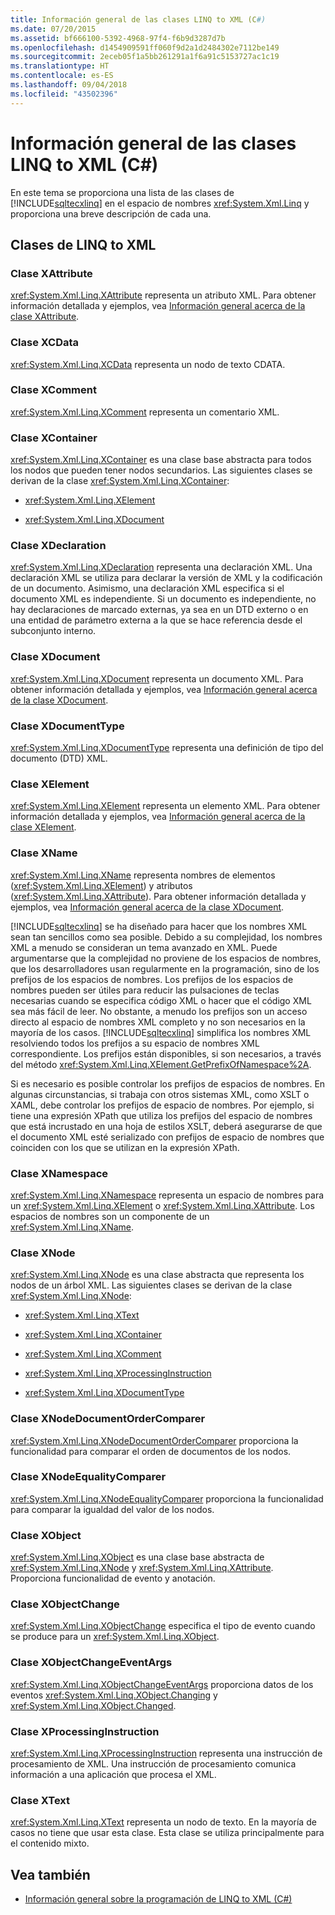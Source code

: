 ```yaml
---
title: Información general de las clases LINQ to XML (C#)
ms.date: 07/20/2015
ms.assetid: bf666100-5392-4968-97f4-f6b9d3287d7b
ms.openlocfilehash: d1454909591ff060f9d2a1d2484302e7112be149
ms.sourcegitcommit: 2eceb05f1a5bb261291a1f6a91c5153727ac1c19
ms.translationtype: HT
ms.contentlocale: es-ES
ms.lasthandoff: 09/04/2018
ms.locfileid: "43502396"
---
```

# <a name="linq-to-xml-classes-overview-c"></a>Información general de las clases LINQ to XML (C#)
En este tema se proporciona una lista de las clases de [!INCLUDE[sqltecxlinq](~/includes/sqltecxlinq-md.md)] en el espacio de nombres <xref:System.Xml.Linq> y proporciona una breve descripción de cada una.  
  
## <a name="linq-to-xml-classes"></a>Clases de LINQ to XML  
  
### <a name="xattribute-class"></a>Clase XAttribute  
 <xref:System.Xml.Linq.XAttribute> representa un atributo XML. Para obtener información detallada y ejemplos, vea [Información general acerca de la clase XAttribute](../../../../csharp/programming-guide/concepts/linq/xattribute-class-overview.md).  
  
### <a name="xcdata-class"></a>Clase XCData  
 <xref:System.Xml.Linq.XCData> representa un nodo de texto CDATA.  
  
### <a name="xcomment-class"></a>Clase XComment  
 <xref:System.Xml.Linq.XComment> representa un comentario XML.  
  
### <a name="xcontainer-class"></a>Clase XContainer  
 <xref:System.Xml.Linq.XContainer> es una clase base abstracta para todos los nodos que pueden tener nodos secundarios. Las siguientes clases se derivan de la clase <xref:System.Xml.Linq.XContainer>:  
  
-   <xref:System.Xml.Linq.XElement>  
  
-   <xref:System.Xml.Linq.XDocument>  
  
### <a name="xdeclaration-class"></a>Clase XDeclaration  
 <xref:System.Xml.Linq.XDeclaration> representa una declaración XML. Una declaración XML se utiliza para declarar la versión de XML y la codificación de un documento. Asimismo, una declaración XML especifica si el documento XML es independiente. Si un documento es independiente, no hay declaraciones de marcado externas, ya sea en un DTD externo o en una entidad de parámetro externa a la que se hace referencia desde el subconjunto interno.  
  
### <a name="xdocument-class"></a>Clase XDocument  
 <xref:System.Xml.Linq.XDocument> representa un documento XML. Para obtener información detallada y ejemplos, vea [Información general acerca de la clase XDocument](../../../../csharp/programming-guide/concepts/linq/xdocument-class-overview.md).  
  
### <a name="xdocumenttype-class"></a>Clase XDocumentType  
 <xref:System.Xml.Linq.XDocumentType> representa una definición de tipo del documento (DTD) XML.  
  
### <a name="xelement-class"></a>Clase XElement  
 <xref:System.Xml.Linq.XElement> representa un elemento XML. Para obtener información detallada y ejemplos, vea [Información general acerca de la clase XElement](../../../../csharp/programming-guide/concepts/linq/xelement-class-overview.md).  
  
### <a name="xname-class"></a>Clase XName  
 <xref:System.Xml.Linq.XName> representa nombres de elementos (<xref:System.Xml.Linq.XElement>) y atributos (<xref:System.Xml.Linq.XAttribute>). Para obtener información detallada y ejemplos, vea [Información general acerca de la clase XDocument](../../../../csharp/programming-guide/concepts/linq/xdocument-class-overview.md).  
  
 [!INCLUDE[sqltecxlinq](~/includes/sqltecxlinq-md.md)] se ha diseñado para hacer que los nombres XML sean tan sencillos como sea posible. Debido a su complejidad, los nombres XML a menudo se consideran un tema avanzado en XML. Puede argumentarse que la complejidad no proviene de los espacios de nombres, que los desarrolladores usan regularmente en la programación, sino de los prefijos de los espacios de nombres. Los prefijos de los espacios de nombres pueden ser útiles para reducir las pulsaciones de teclas necesarias cuando se especifica código XML o hacer que el código XML sea más fácil de leer. No obstante, a menudo los prefijos son un acceso directo al espacio de nombres XML completo y no son necesarios en la mayoría de los casos. [!INCLUDE[sqltecxlinq](~/includes/sqltecxlinq-md.md)] simplifica los nombres XML resolviendo todos los prefijos a su espacio de nombres XML correspondiente. Los prefijos están disponibles, si son necesarios, a través del método <xref:System.Xml.Linq.XElement.GetPrefixOfNamespace%2A>.  
  
 Si es necesario es posible controlar los prefijos de espacios de nombres. En algunas circunstancias, si trabaja con otros sistemas XML, como XSLT o XAML, debe controlar los prefijos de espacio de nombres. Por ejemplo, si tiene una expresión XPath que utiliza los prefijos del espacio de nombres que está incrustado en una hoja de estilos XSLT, deberá asegurarse de que el documento XML esté serializado con prefijos de espacio de nombres que coinciden con los que se utilizan en la expresión XPath.  
  
### <a name="xnamespace-class"></a>Clase XNamespace  
 <xref:System.Xml.Linq.XNamespace> representa un espacio de nombres para un <xref:System.Xml.Linq.XElement> o <xref:System.Xml.Linq.XAttribute>. Los espacios de nombres son un componente de un <xref:System.Xml.Linq.XName>.  
  
### <a name="xnode-class"></a>Clase XNode  
 <xref:System.Xml.Linq.XNode> es una clase abstracta que representa los nodos de un árbol XML. Las siguientes clases se derivan de la clase <xref:System.Xml.Linq.XNode>:  
  
-   <xref:System.Xml.Linq.XText>  
  
-   <xref:System.Xml.Linq.XContainer>  
  
-   <xref:System.Xml.Linq.XComment>  
  
-   <xref:System.Xml.Linq.XProcessingInstruction>  
  
-   <xref:System.Xml.Linq.XDocumentType>  
  
### <a name="xnodedocumentordercomparer-class"></a>Clase XNodeDocumentOrderComparer  
 <xref:System.Xml.Linq.XNodeDocumentOrderComparer> proporciona la funcionalidad para comparar el orden de documentos de los nodos.  
  
### <a name="xnodeequalitycomparer-class"></a>Clase XNodeEqualityComparer  
 <xref:System.Xml.Linq.XNodeEqualityComparer> proporciona la funcionalidad para comparar la igualdad del valor de los nodos.  
  
### <a name="xobject-class"></a>Clase XObject  
 <xref:System.Xml.Linq.XObject> es una clase base abstracta de <xref:System.Xml.Linq.XNode> y <xref:System.Xml.Linq.XAttribute>. Proporciona funcionalidad de evento y anotación.  
  
### <a name="xobjectchange-class"></a>Clase XObjectChange  
 <xref:System.Xml.Linq.XObjectChange> especifica el tipo de evento cuando se produce para un <xref:System.Xml.Linq.XObject>.  
  
### <a name="xobjectchangeeventargs-class"></a>Clase XObjectChangeEventArgs  
 <xref:System.Xml.Linq.XObjectChangeEventArgs> proporciona datos de los eventos <xref:System.Xml.Linq.XObject.Changing> y <xref:System.Xml.Linq.XObject.Changed>.  
  
### <a name="xprocessinginstruction-class"></a>Clase XProcessingInstruction  
 <xref:System.Xml.Linq.XProcessingInstruction> representa una instrucción de procesamiento de XML. Una instrucción de procesamiento comunica información a una aplicación que procesa el XML.  
  
### <a name="xtext-class"></a>Clase XText  
 <xref:System.Xml.Linq.XText> representa un nodo de texto. En la mayoría de casos no tiene que usar esta clase. Esta clase se utiliza principalmente para el contenido mixto.  
  
## <a name="see-also"></a>Vea también

- [Información general sobre la programación de LINQ to XML (C#)](../../../../csharp/programming-guide/concepts/linq/linq-to-xml-programming-overview.md)
